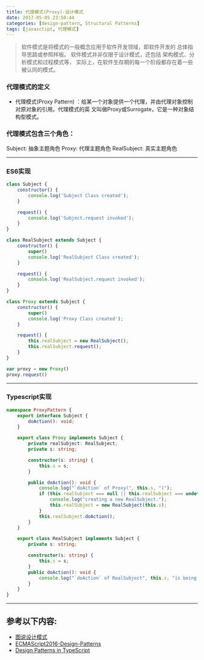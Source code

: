 ```yaml
---
title: 代理模式(Proxy)-设计模式
date: 2017-05-05 23:58:44
categories: [design-pattern, Structural Patterns]
tags: [javasctipt, 代理模式]
---
```

> 软件模式是将模式的一般概念应用于软件开发领域，即软件开发的 总体指导思路或参照样板。
> 软件模式并非仅限于设计模式，还包括 架构模式、分析模式和过程模式等，
> 实际上，在软件生存期的每一个阶段都存在着一些被认同的模式。

### 代理模式的定义
- 代理模式(Proxy Pattern) ：给某一个对象提供一个代理，并由代理对象控制对原对象的引用。代理模式的英 文叫做Proxy或Surrogate，它是一种对象结构型模式。

### 代理模式包含三个角色：
Subject: 抽象主题角色
Proxy: 代理主题角色
RealSubject: 真实主题角色

---

### ES6实现
``` js
class Subject {
    constructor() {
        console.log('Subject Class created');
    }

    request() {
        console.log('Subject.request invoked');
    }
}

class RealSubject extends Subject {
    constructor() {
        super()
        console.log('RealSubject Class created');
    }

    request() {
        console.log('RealSubject.request invoked');
    }
}

class Proxy extends Subject {
    constructor() {
        super()
        console.log('Proxy Class created');
    }

    request() {
        this.realSubject = new RealSubject();
        this.realSubject.request();
    }
}

var proxy = new Proxy()
proxy.request()


```
---

### Typescript实现
``` ts
namespace ProxyPattern {
    export interface Subject {
        doAction(): void;
    }

    export class Proxy implements Subject {
        private realSubject: RealSubject;
        private s: string;

        constructor(s: string) {
            this.s = s;
        }

        public doAction(): void {
            console.log("`doAction` of Proxy(", this.s, ")");
            if (this.realSubject === null || this.realSubject === undefined) {
                console.log("creating a new RealSubject.");
                this.realSubject = new RealSubject(this.s);
            }
            this.realSubject.doAction();
        }
    }

    export class RealSubject implements Subject {
        private s: string;

        constructor(s: string) {
            this.s = s;
        }
        public doAction(): void {
            console.log("`doAction` of RealSubject", this.s, "is being called!");
        }
    }
}


```
---

## 参考以下内容:
 - [图说设计模式](https://design-patterns.readthedocs.io/zh_CN/latest/)
 - [ECMAScript2016-Design-Patterns](https://github.com/ryouaki/ECMAScript2016-Design-Patterns)
 - [Design Patterns in TypeScript](https://github.com/torokmark/design_patterns_in_typescript)
